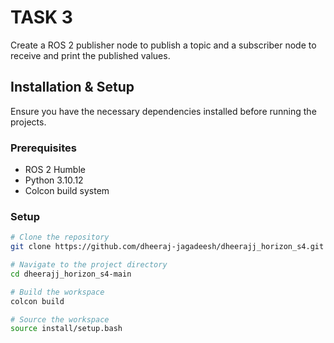# TASK 3

Create a ROS 2 publisher node to publish a topic and a subscriber node to receive and
print the published values.


## Installation & Setup
Ensure you have the necessary dependencies installed before running the projects.

### Prerequisites
- ROS 2 Humble  
- Python 3.10.12
- Colcon build system  

### Setup
```sh
# Clone the repository
git clone https://github.com/dheeraj-jagadeesh/dheerajj_horizon_s4.git

# Navigate to the project directory
cd dheerajj_horizon_s4-main

# Build the workspace 
colcon build

# Source the workspace
source install/setup.bash